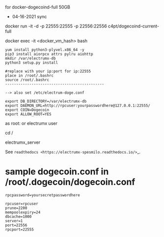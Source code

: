  for docker-dogecoind-full 50GB 
 
 * 04-16-2021 sync
 
 docker run -it -d -p 22555:22555 -p 22556:22556 c4pt/dogecoind-current-full
 
 docker exec -it <docker_vm_hash> bash
 
 
 ```
 yum install python3-plyvel.x86_64 -y
 pip3 install aiorpcx attrs pylru aiohttp
 mkdir /var/electrumx-db
 python3 setup.py install
```

```
#replace with your ip:port for ip:22555
place in /root/.bashrc
source /root/.bashrc
---------------------------------------------

--> also set /etc/electrum-doge.conf

export DB_DIRECTORY=/var/electrumx-db
export DAEMON_URL=http://rpcuser:yourpasswordhere@127.0.0.1:22555/
export COIN=Dogecoin
export ALLOW_ROOT=YES
```
as root: or electrumx user 

cd /

electrumx_server

See `readthedocs <https://electrumx-spesmilo.readthedocs.io/>`_.

# sample dogecoin.conf in /root/.dogecoin/dogecoin.conf
```
rpcpassword=yoursecretpasswordhere

rpcuser=rpcuser
prune=2200
mempoolexpiry=24
dbcache=1000
server=1
port=22556
rpcport=22555
```
